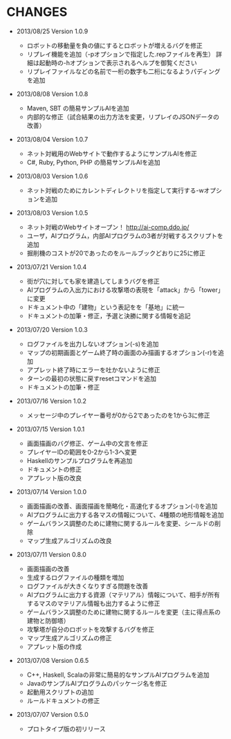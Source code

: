 ﻿CHANGES
========================

- 2013/08/25 Version 1.0.9
  - ロボットの移動量を負の値にするとロボットが増えるバグを修正
  - リプレイ機能を追加（-pオプションで指定した.repファイルを再生）
    詳細は起動時の-hオプションで表示されるヘルプを御覧ください
  - リプレイファイルなどの名前で一桁の数字も二桁になるようパディングを追加

- 2013/08/08 Version 1.0.8
  - Maven, SBT の簡易サンプルAIを追加
  - 内部的な修正（試合結果の出力方法を変更，リプレイのJSONデータの改善）

- 2013/08/04 Version 1.0.7
  - ネット対戦用のWebサイトで動作するようにサンプルAIを修正
  - C#, Ruby, Python, PHP の簡易サンプルAIを追加

- 2013/08/03 Version 1.0.6
  - ネット対戦のためにカレントディレクトリを指定して実行する-wオプションを追加

- 2013/08/03 Version 1.0.5
  - ネット対戦のWebサイトオープン！ http://ai-comp.ddo.jp/
  - ユーザ，AIプログラム，内部AIプログラムの3者が対戦するスクリプトを追加
  - 掘削機のコストが20であったのをルールブックどおりに25に修正

- 2013/07/21 Version 1.0.4
  - 街が穴に対しても家を建造してしまうバグを修正
  - AIプログラムの入出力における攻撃塔の表現を「attack」から「tower」に変更
  - ドキュメント中の「建物」という表記をを「基地」に統一
  - ドキュメントの加筆・修正，予選と決勝に関する情報を追記

- 2013/07/20 Version 1.0.3
  - ログファイルを出力しないオプション(-s)を追加
  - マップの初期画面とゲーム終了時の画面のみ描画するオプション(-r)を追加
  - アプレット終了時にエラーを吐かないように修正
  - ターンの最初の状態に戻すresetコマンドを追加
  - ドキュメントの加筆・修正

- 2013/07/16 Version 1.0.2
  - メッセージ中のプレイヤー番号が0から2であったのを1から3に修正

- 2013/07/15 Version 1.0.1
  - 画面描画のバグ修正、ゲーム中の文言を修正
  - プレイヤーIDの範囲を0-2から1-3へ変更
  - Haskellのサンプルプログラムを再追加
  - ドキュメントの修正
  - アプレット版の改良

- 2013/07/14 Version 1.0.0
  - 画面描画の改善、画面描画を簡略化・高速化するオプション(-l)を追加
  - AIプログラムに出力する各マスの情報について、4種類の地形情報を追加
  - ゲームバランス調整のために建物に関するルールを変更、シールドの削除
  - マップ生成アルゴリズムの改良

- 2013/07/11 Version 0.8.0
  - 画面描画の改善
  - 生成するログファイルの種類を増加
  - ログファイルが大きくなりすぎる問題を改善
  - AIプログラムに出力する資源（マテリアル）情報について、相手が所有するマスのマテリアル情報も出力するように修正
  - ゲームバランス調整のために建物に関するルールを変更（主に得点系の建物と防御塔）
  - 攻撃塔が自分のロボットを攻撃するバグを修正
  - マップ生成アルゴリズムの修正
  - アプレット版の作成

- 2013/07/08 Version 0.6.5
  - C++, Haskell, Scalaの非常に簡易的なサンプルAIプログラムを追加
  - JavaのサンプルAIプログラムのパッケージ名を修正
  - 起動用スクリプトの追加
  - ルールドキュメントの修正

- 2013/07/07 Version 0.5.0
  - プロトタイプ版の初リリース
